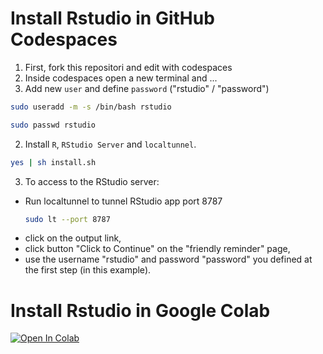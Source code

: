 # Install Rstudio in GitHub Codespaces

1. First, fork this repositori and edit with codespaces
2. Inside codespaces open a new terminal and ...
3. Add new `user` and define `password` ("rstudio" / "password")
```bash
sudo useradd -m -s /bin/bash rstudio
```
```bash
sudo passwd rstudio
```
2. Install `R`, `RStudio Server` and `localtunnel`.
```bash
yes | sh install.sh
```
3. To access to the RStudio server:
 - Run localtunnel to tunnel RStudio app port 8787
   ```bash
   sudo lt --port 8787
   ```
 - click on the output link, 
 - click button "Click to Continue" on the "friendly reminder" page,
 - use the username "rstudio" and password "password" you defined at the first step (in this example).

# Install Rstudio in Google Colab
[![Open In Colab](https://colab.research.google.com/assets/colab-badge.svg)](https://colab.research.google.com/drive/1GiX_JaaOvG109tVeW5PuiVgwjcD1Tf8g?usp=sharing)
